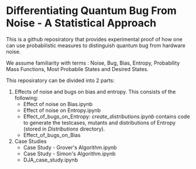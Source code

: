 # Differentiating Quantum Bug From Noise - A Statistical Approach

This is a github reposiratory that provides experimental proof of how one can use probabilistic measures to distinguish quantum bug from hardware noise. 

We assume familiarity with terms : Noise, Bug, Bias, Entropy, Probability Mass Functions, Most Probabile States and Desired States.

This reposiratory can be divided into 2 parts:
1. Effects of noise and bugs on bias and entropy. This consists of the following:
   - Effect of noise on Bias.ipynb
   - Effect of noise on Entropy.ipynb
   - Effect_of_bugs_on_Entropy: _create\_distributions.ipynb_ contains code to generate the testcases, mutants and distributions of Entropy (stored in _Distributions_ directory). 
   - Effect_of_bugs_on_Bias
2. Case Studies
   - Case Study - Grover's Algorithm.ipynb
   - Case Study - Simon's Algorithm.ipynb
   - DJA_case_study.ipynb
